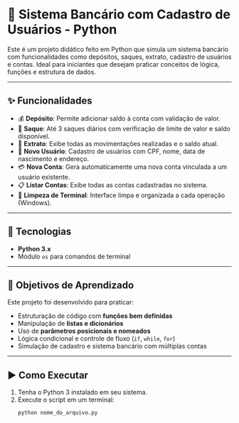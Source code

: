 # 🏦 Sistema Bancário com Cadastro de Usuários - Python

Este é um projeto didático feito em Python que simula um sistema bancário com funcionalidades como depósitos, saques, extrato, cadastro de usuários e contas. Ideal para iniciantes que desejam praticar conceitos de lógica, funções e estrutura de dados.

---

## ✨ Funcionalidades

- 💰 **Depósito**: Permite adicionar saldo à conta com validação de valor.
- 🏧 **Saque**: Até 3 saques diários com verificação de limite de valor e saldo disponível.
- 📄 **Extrato**: Exibe todas as movimentações realizadas e o saldo atual.
- 👤 **Novo Usuário**: Cadastro de usuários com CPF, nome, data de nascimento e endereço.
- 💳 **Nova Conta**: Gera automaticamente uma nova conta vinculada a um usuário existente.
- 📋 **Listar Contas**: Exibe todas as contas cadastradas no sistema.
- 🧼 **Limpeza de Terminal**: Interface limpa e organizada a cada operação (Windows).

---

## 🧪 Tecnologias

- **Python 3.x**
- Módulo `os` para comandos de terminal

---

## 🎯 Objetivos de Aprendizado

Este projeto foi desenvolvido para praticar:

- Estruturação de código com **funções bem definidas**
- Manipulação de **listas e dicionários**
- Uso de **parâmetros posicionais e nomeados**
- Lógica condicional e controle de fluxo (`if`, `while`, `for`)
- Simulação de cadastro e sistema bancário com múltiplas contas

---

## ▶️ Como Executar

1. Tenha o Python 3 instalado em seu sistema.
2. Execute o script em um terminal:
   ```bash
   python nome_do_arquivo.py
